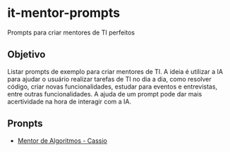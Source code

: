 # it-mentor-prompts
Prompts para criar mentores de TI perfeitos

## Objetivo

Listar prompts de exemplo para criar mentores de TI. A ideia é utilizar a IA para ajudar o usuário realizar tarefas de TI no dia a dia, como resolver código, criar novas funcionalidades, estudar para eventos e entrevistas, entre outras funcionalidades. A ajuda de um prompt pode dar mais acertividade na hora de interagir com a IA.

## Pronpts

- [Mentor de Algoritmos - Cassio](./cassio-algorithm-mentor.md)
